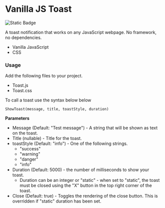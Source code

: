 # Vanilla JS Toast

![Static Badge](https://img.shields.io/badge/JavaScript-blue?logo=javascript&logoColor=f5f5f5)

A toast notification that works on any JavaScript webpage. No framework, no dependencies.

- Vanilla JavaScript
- CSS

### Usage

Add the following files to your project.

- Toast.js
- Toast.css

To call a toast use the syntax below below

```
ShowToast(message, title, toastStyle, duration)
```

**Parameters**

- Message (Default: "Test message") - A string that will be shown as text on the toast.
- Title (nullable) - Title for the toast.
- toastStyle (Default: "info") - One of the following strings.
  - "success"
  - "warning"
  - "danger"
  - "info"
- Duration (Default: 5000) - the number of milliseconds to show your toast.
  - Duration can be an integer or "static" - when set to "static", the toast must be closed using the "X" button in the top right corner of the toast.
- Close (Default: true) - Toggles the rendering of the close button. This is overridden if "static" duration has been set.

